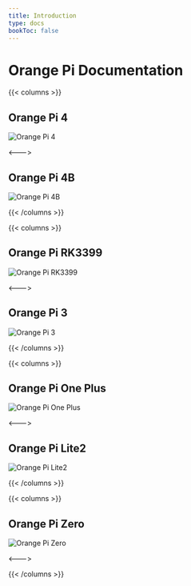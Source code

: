 ```yaml
---
title: Introduction
type: docs
bookToc: false
---
```


# Orange Pi Documentation

{{< columns >}}
## Orange Pi 4

![Orange Pi 4](/images/opi4.jpg "Orange Pi 4")

<--->

## Orange Pi 4B

![Orange Pi 4B](/images/opi4b.jpg "Orange Pi 4B")

{{< /columns >}}

{{< columns >}}
## Orange Pi RK3399

![Orange Pi RK3399](/images/opiRK3399.jpg "Orange Pi RK3399")

<--->

## Orange Pi 3

![Orange Pi 3](/images/opi3.jpg "Orange Pi 3")

{{< /columns >}}

{{< columns >}}
## Orange Pi One Plus

![Orange Pi One Plus](/images/opi1plus.jpg "Orange Pi One Plus")

<--->

## Orange Pi Lite2

![Orange Pi Lite2](/images/opilite2.jpg "Orange Pi Lite2")

{{< /columns >}}

{{< columns >}}
## Orange Pi Zero

![Orange Pi Zero](/images/opi_zero.jpg "Orange Pi Zero")

<--->

{{< /columns >}}